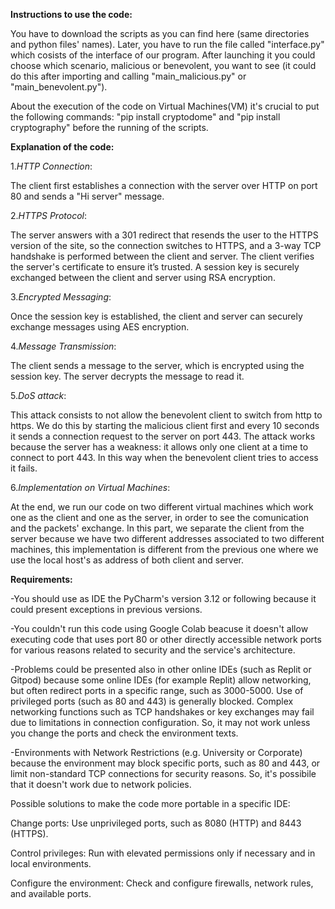 **Instructions to use the code:**

You have to download the scripts as you can find here (same directories and python files' names). Later, you have to run the file called "interface.py" which cosists of the interface of our program. After launching it you could choose which scenario, malicious or benevolent, you want to see (it could do this after importing and calling "main_malicious.py" or "main_benevolent.py").

About the execution of the code on Virtual Machines(VM) it's crucial to put the following commands: "pip install cryptodome" and "pip install cryptography" before the running of the scripts.

**Explanation of the code:**

1._HTTP Connection_:

The client first establishes a connection with the server over HTTP on port 80 and sends a "Hi server" message.

2._HTTPS Protocol_:

The server answers with a 301 redirect that resends the user to the HTTPS version of the site, so the connection switches to HTTPS, and a 3-way TCP handshake is performed between the client and server. The client verifies the server's certificate to ensure it’s trusted. A session key is securely exchanged between the client and server using RSA encryption.

3._Encrypted Messaging_:

Once the session key is established, the client and server can securely exchange messages using AES encryption.

4._Message Transmission_:

The client sends a message to the server, which is encrypted using the session key. The server decrypts the message to read it.

5._DoS attack_:

This attack consists to not allow the benevolent client to switch from http to https. We do this by starting the malicious client first and every 10 seconds it sends a connection request to the server on port 443. The attack works because the server has a weakness: it allows only one client at a time to connect to port 443. In this way when the benevolent client tries to access it fails.

6._Implementation on Virtual Machines_:

At the end, we run our code on two different virtual machines which work one as the client and one as the server, in order to see the comunication and the packets' exchange. In this part, we separate the client from the server because we have two different addresses associated to two different machines, this implementation is different from the previous one where we use the local host's as address of both client and server.

**Requirements:**

-You should use as IDE the PyCharm's version 3.12 or following because it could present exceptions in previous versions. 

-You couldn't run this code using Google Colab beacuse it doesn't allow executing code that uses port 80 or other directly accessible network ports for various reasons related to security and the service's architecture. 

-Problems could be presented also in other online IDEs (such as Replit or Gitpod) because some online IDEs (for example Replit) allow networking, but often redirect ports in a specific range, such as 3000-5000. Use of privileged ports (such as 80 and 443) is generally blocked. Complex networking functions such as TCP handshakes or key exchanges may fail due to limitations in connection configuration. So, it may not work unless you change the ports and check the environment texts.

-Environments with Network Restrictions (e.g. University or Corporate) because the environment may block specific ports, such as 80 and 443, or limit non-standard TCP connections for security reasons. So, it's possibile that it doesn't work due to network policies.

Possible solutions to make the code more portable in a specific IDE:

Change ports: Use unprivileged ports, such as 8080 (HTTP) and 8443 (HTTPS).

Control privileges: Run with elevated permissions only if necessary and in local environments.

Configure the environment: Check and configure firewalls, network rules, and available ports.
